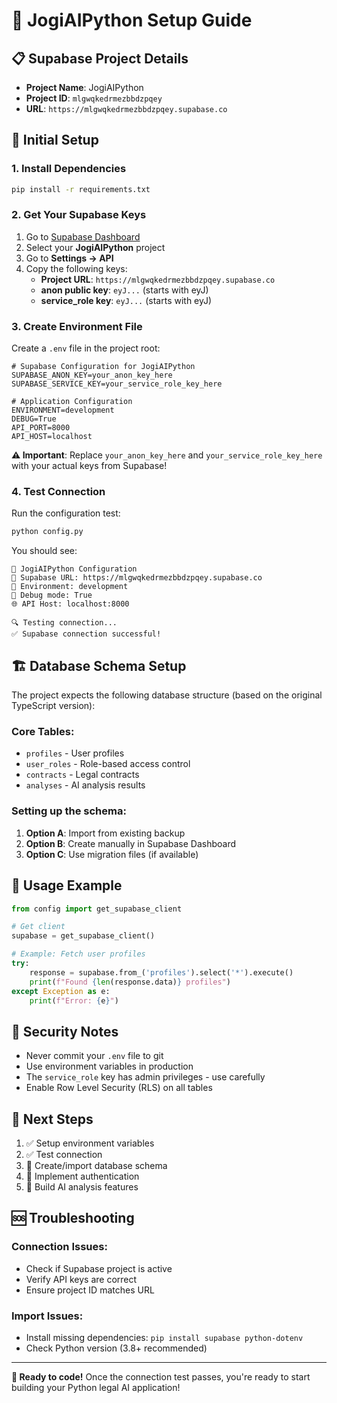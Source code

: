 # 🚀 JogiAIPython Setup Guide

## 📋 Supabase Project Details
- **Project Name**: JogiAIPython
- **Project ID**: `mlgwqkedrmezbbdzpqey`
- **URL**: `https://mlgwqkedrmezbbdzpqey.supabase.co`

## 🔧 Initial Setup

### 1. Install Dependencies
```bash
pip install -r requirements.txt
```

### 2. Get Your Supabase Keys

1. Go to [Supabase Dashboard](https://supabase.com/dashboard)
2. Select your **JogiAIPython** project
3. Go to **Settings → API**
4. Copy the following keys:
   - **Project URL**: `https://mlgwqkedrmezbbdzpqey.supabase.co`
   - **anon public key**: `eyJ...` (starts with eyJ)
   - **service_role key**: `eyJ...` (starts with eyJ)

### 3. Create Environment File

Create a `.env` file in the project root:

```env
# Supabase Configuration for JogiAIPython
SUPABASE_ANON_KEY=your_anon_key_here
SUPABASE_SERVICE_KEY=your_service_role_key_here

# Application Configuration
ENVIRONMENT=development
DEBUG=True
API_PORT=8000
API_HOST=localhost
```

**⚠️ Important**: Replace `your_anon_key_here` and `your_service_role_key_here` with your actual keys from Supabase!

### 4. Test Connection

Run the configuration test:

```bash
python config.py
```

You should see:
```
🚀 JogiAIPython Configuration
📡 Supabase URL: https://mlgwqkedrmezbbdzpqey.supabase.co
🔧 Environment: development
🐛 Debug mode: True
🌐 API Host: localhost:8000

🔍 Testing connection...
✅ Supabase connection successful!
```

## 🏗️ Database Schema Setup

The project expects the following database structure (based on the original TypeScript version):

### Core Tables:
- `profiles` - User profiles
- `user_roles` - Role-based access control
- `contracts` - Legal contracts
- `analyses` - AI analysis results

### Setting up the schema:

1. **Option A**: Import from existing backup
2. **Option B**: Create manually in Supabase Dashboard
3. **Option C**: Use migration files (if available)

## 🐍 Usage Example

```python
from config import get_supabase_client

# Get client
supabase = get_supabase_client()

# Example: Fetch user profiles
try:
    response = supabase.from_('profiles').select('*').execute()
    print(f"Found {len(response.data)} profiles")
except Exception as e:
    print(f"Error: {e}")
```

## 🔐 Security Notes

- Never commit your `.env` file to git
- Use environment variables in production
- The `service_role` key has admin privileges - use carefully
- Enable Row Level Security (RLS) on all tables

## 📝 Next Steps

1. ✅ Setup environment variables
2. ✅ Test connection
3. 🔄 Create/import database schema
4. 🔄 Implement authentication
5. 🔄 Build AI analysis features

## 🆘 Troubleshooting

### Connection Issues:
- Check if Supabase project is active
- Verify API keys are correct
- Ensure project ID matches URL

### Import Issues:
- Install missing dependencies: `pip install supabase python-dotenv`
- Check Python version (3.8+ recommended)

---

**🎯 Ready to code!** Once the connection test passes, you're ready to start building your Python legal AI application! 